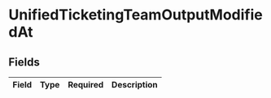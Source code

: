 # UnifiedTicketingTeamOutputModifiedAt


## Fields

| Field       | Type        | Required    | Description |
| ----------- | ----------- | ----------- | ----------- |
